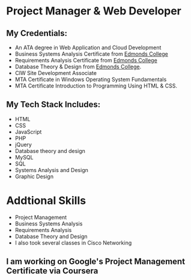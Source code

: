 # Project Manager & Web Developer #
## My Credentials: ##
* An ATA degree in Web Application and Cloud Development 
* Business Systems Analysis Certificate from [Edmonds College](https://www.Edmonds.edu)
* Requirements Analysis Certificate from [Edmonds College](https://www.Edmonds.edu) 
* Database Theory & Design from [Edmonds College](https://www.Edmonds.edu).
* CIW Site Development Associate
* MTA Certificate in Windows Operating System Fundamentals 
* MTA Certificate Introduction to Programming Using HTML & CSS. 

## My Tech Stack Includes: ##

* HTML
* CSS
* JavaScript
* PHP
* jQuery
* Database theory and design
* MySQL
* SQL
* Systems Analysis and Design
* Graphic Design

# Addtional Skills #
* Project Management
* Business Systems Analysis
* Requirements Analysis
* Database Theory and Design
* I also took several classes in Cisco Networking

## I am working on Google's Project Management Certificate via Coursera ##



